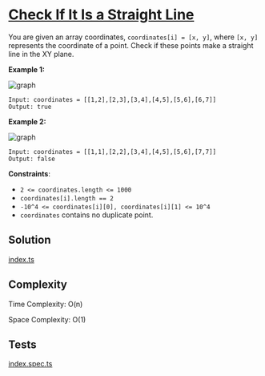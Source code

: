 # [Check If It Is a Straight Line](https://leetcode.com/problems/check-if-it-is-a-straight-line/)

You are given an array coordinates, `coordinates[i] = [x, y]`, where `[x, y]` represents the coordinate of a point. Check if these points make a straight line in the XY plane.

**Example 1:**

![graph](https://assets.leetcode.com/uploads/2019/10/15/untitled-diagram-2.jpg)

```
Input: coordinates = [[1,2],[2,3],[3,4],[4,5],[5,6],[6,7]]
Output: true
```

**Example 2:**

![graph](https://assets.leetcode.com/uploads/2019/10/09/untitled-diagram-1.jpg)

```
Input: coordinates = [[1,1],[2,2],[3,4],[4,5],[5,6],[7,7]]
Output: false
```

**Constraints**:

- `2 <= coordinates.length <= 1000`
- `coordinates[i].length == 2`
- `-10^4 <= coordinates[i][0], coordinates[i][1] <= 10^4`
- `coordinates` contains no duplicate point.

## Solution

[index.ts](https://github.com/kutyepov/May-LeetCoding-Challenge/blob/master/src/check-if-it-is-a-straight-line/index.ts)

## Complexity

Time Complexity: O(n)

Space Complexity: O(1)

## Tests

[index.spec.ts](https://github.com/kutyepov/May-LeetCoding-Challenge/blob/master/src/check-if-it-is-a-straight-line/index.spec.ts)
